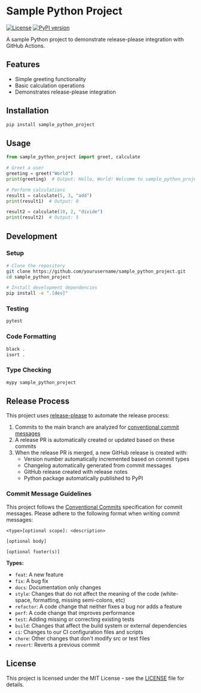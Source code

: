 # Sample Python Project

[![License](https://img.shields.io/badge/License-MIT-blue.svg)](LICENSE)
[![PyPI version](https://badge.fury.io/py/sample-python-project.svg)](https://badge.fury.io/py/sample-python-project)

A sample Python project to demonstrate release-please integration with GitHub Actions.

## Features

- Simple greeting functionality
- Basic calculation operations
- Demonstrates release-please integration

## Installation

```bash
pip install sample_python_project
```

## Usage

```python
from sample_python_project import greet, calculate

# Greet a user
greeting = greet("World")
print(greeting)  # Output: Hello, World! Welcome to sample_python_project v0.1.0

# Perform calculations
result1 = calculate(5, 3, "add")
print(result1)  # Output: 8

result2 = calculate(10, 2, "divide")
print(result2)  # Output: 5
```

## Development

### Setup

```bash
# Clone the repository
git clone https://github.com/yourusername/sample_python_project.git
cd sample_python_project

# Install development dependencies
pip install -e ".[dev]"
```

### Testing

```bash
pytest
```

### Code Formatting

```bash
black .
isort .
```

### Type Checking

```bash
mypy sample_python_project
```

## Release Process

This project uses [release-please](https://github.com/googleapis/release-please) to automate the release process:

1. Commits to the main branch are analyzed for [conventional commit messages](https://www.conventionalcommits.org/)
2. A release PR is automatically created or updated based on these commits
3. When the release PR is merged, a new GitHub release is created with:
   - Version number automatically incremented based on commit types
   - Changelog automatically generated from commit messages
   - GitHub release created with release notes
   - Python package automatically published to PyPI

### Commit Message Guidelines

This project follows the [Conventional Commits](https://www.conventionalcommits.org/en/v1.0.0/) specification for commit messages. Please adhere to the following format when writing commit messages:

```
<type>[optional scope]: <description>

[optional body]

[optional footer(s)]
```

**Types:**

- `feat`: A new feature
- `fix`: A bug fix
- `docs`: Documentation only changes
- `style`: Changes that do not affect the meaning of the code (white-space, formatting, missing semi-colons, etc)
- `refactor`: A code change that neither fixes a bug nor adds a feature
- `perf`: A code change that improves performance
- `test`: Adding missing or correcting existing tests
- `build`: Changes that affect the build system or external dependencies
- `ci`: Changes to our CI configuration files and scripts
- `chore`: Other changes that don't modify src or test files
- `revert`: Reverts a previous commit

## License

This project is licensed under the MIT License - see the [LICENSE](LICENSE) file for details.
